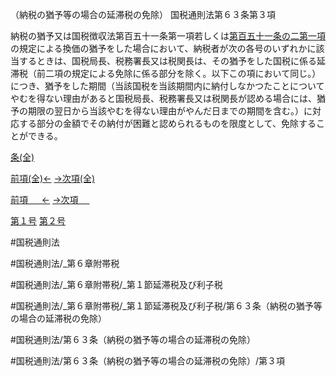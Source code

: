 （納税の猶予等の場合の延滞税の免除）
国税通則法第６３条第３項

納税の猶予又は国税徴収法第百五十一条第一項若しくは[第百五十一条の二第一項](国税通則法＿＿＿＿＿第１５１条の２第１項)の規定による換価の猶予をした場合において、納税者が次の各号のいずれかに該当するときは、国税局長、税務署長又は税関長は、その猶予をした国税に係る延滞税（前二項の規定による免除に係る部分を除く。以下この項において同じ。）につき、猶予をした期間（当該国税を当該期間内に納付しなかつたことについてやむを得ない理由があると国税局長、税務署長又は税関長が認める場合には、猶予の期限の翌日から当該やむを得ない理由がやんだ日までの期間を含む。）に対応する部分の金額でその納付が困難と認められるものを限度として、免除することができる。

[条(全)](国税通則法＿＿＿＿＿第６３条_.md)

[前項(全)←](国税通則法＿＿＿＿＿第６３条第２項_.md)    [→次項(全)](国税通則法＿＿＿＿＿第６３条第４項_.md)

[前項 　 ←](国税通則法＿＿＿＿＿第６３条第２項.md)    [→次項 　 ](国税通則法＿＿＿＿＿第６３条第４項.md)

[第１号](国税通則法＿＿＿＿＿第６３条第３項第１号.md)  [第２号](国税通則法＿＿＿＿＿第６３条第３項第２号.md)  

#国税通則法

#国税通則法/_第６章附帯税

#国税通則法/_第６章附帯税/_第１節延滞税及び利子税

#国税通則法/_第６章附帯税/_第１節延滞税及び利子税/第６３条（納税の猶予等の場合の延滞税の免除）

#国税通則法/第６３条（納税の猶予等の場合の延滞税の免除）

#国税通則法/第６３条（納税の猶予等の場合の延滞税の免除）/第３項

